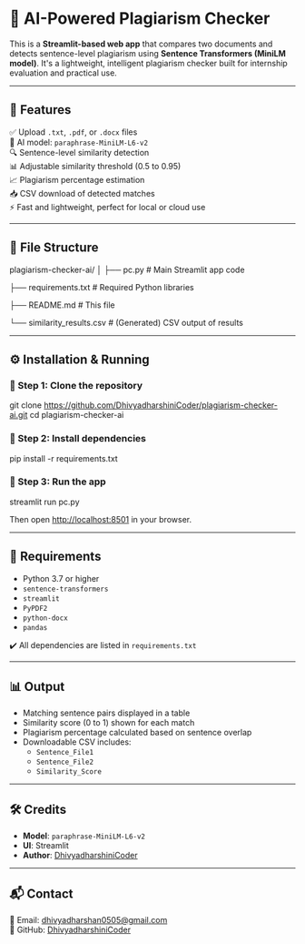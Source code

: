 # 🧠 AI-Powered Plagiarism Checker

This is a **Streamlit-based web app** that compares two documents and detects sentence-level plagiarism using **Sentence Transformers (MiniLM model)**. It's a lightweight, intelligent plagiarism checker built for internship evaluation and practical use.

---

## 🚀 Features

✅ Upload `.txt`, `.pdf`, or `.docx` files  
🧠 AI model: `paraphrase-MiniLM-L6-v2`  
🔍 Sentence-level similarity detection  
📊 Adjustable similarity threshold (0.5 to 0.95)  
📈 Plagiarism percentage estimation  
📥 CSV download of detected matches  
⚡ Fast and lightweight, perfect for local or cloud use  

---

## 📂 File Structure

plagiarism-checker-ai/
│
├── pc.py # Main Streamlit app code

├── requirements.txt # Required Python libraries

├── README.md # This file

└── similarity_results.csv # (Generated) CSV output of results

---

## ⚙️ Installation & Running

### 📌 Step 1: Clone the repository

git clone https://github.com/DhivyadharshiniCoder/plagiarism-checker-ai.git
cd plagiarism-checker-ai

### 📌 Step 2: Install dependencies

pip install -r requirements.txt

### 📌 Step 3: Run the app

streamlit run pc.py

Then open [http://localhost:8501](http://localhost:8501) in your browser.

---

## 🧾 Requirements

- Python 3.7 or higher  
- `sentence-transformers`  
- `streamlit`  
- `PyPDF2`  
- `python-docx`  
- `pandas`  

✔️ All dependencies are listed in `requirements.txt`

---

## 📊 Output

- Matching sentence pairs displayed in a table  
- Similarity score (0 to 1) shown for each match  
- Plagiarism percentage calculated based on sentence overlap  
- Downloadable CSV includes:
  - `Sentence_File1`
  - `Sentence_File2`
  - `Similarity_Score`

---

## 🛠️ Credits

- **Model**: `paraphrase-MiniLM-L6-v2`  
- **UI**: Streamlit  
- **Author**: [DhivyadharshiniCoder](https://github.com/DhivyadharshiniCoder)

---

## 📬 Contact

📧 Email: dhivyadharshan0505@gmail.com  
👤 GitHub: [DhivyadharshiniCoder](https://github.com/DhivyadharshiniCoder)
